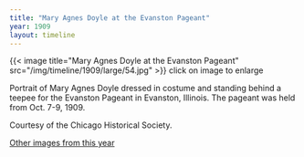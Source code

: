 ```yaml
---
title: "Mary Agnes Doyle at the Evanston Pageant"
year: 1909
layout: timeline
---
```


{{< image title="Mary Agnes Doyle at the Evanston Pageant" src="/img/timeline/1909/large/54.jpg" >}}
click on image to enlarge

Portrait of Mary Agnes Doyle dressed in costume and standing behind a teepee for the Evanston Pageant in Evanston, Illinois. The pageant was held from Oct. 7-9, 1909. 

Courtesy of the Chicago Historical Society.

[Other images from this year](/historical/timeline/1909)